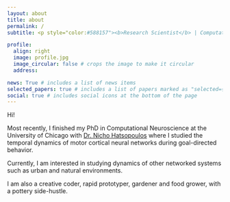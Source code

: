 ```yaml
---
layout: about
title: about
permalink: /
subtitle: <p style="color:#588157"><b>Research Scientist</b> | Computation + Sustainability</p>

profile:
  align: right
  image: profile.jpg
  image_circular: false # crops the image to make it circular
  address:

news: True # includes a list of news items
selected_papers: true # includes a list of papers marked as "selected={true}"
social: true # includes social icons at the bottom of the page
---
```


Hi!

Most recently, I finished my PhD in Computational Neuroscience at the University of Chicago with [Dr. Nicho Hatsopoulos](https://hatsopouloslab.uchicago.edu/) where I studied the temporal dynamics of motor cortical neural networks during goal-directed behavior.

Currently, I am interested in studying dynamics of other networked systems such as urban and natural environments.

I am also a creative coder, rapid prototyper, gardener and food grower, with a pottery side-hustle. 